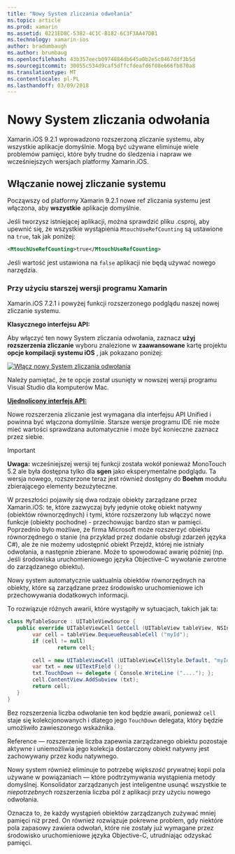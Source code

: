 ```yaml
---
title: "Nowy System zliczania odwołania"
ms.topic: article
ms.prod: xamarin
ms.assetid: 0221ED8C-5382-4C1C-B182-6C3F3AA47DB1
ms.technology: xamarin-ios
author: bradumbaugh
ms.author: brumbaug
ms.openlocfilehash: 43b357eecb0974884db645a0b2e5c8467ddf3b5d
ms.sourcegitcommit: 30055c534d9caf5dffcfdeafd6f08e666fb870a8
ms.translationtype: MT
ms.contentlocale: pl-PL
ms.lasthandoff: 03/09/2018
---
```

# <a name="new-reference-counting-system"></a>Nowy System zliczania odwołania

Xamarin.iOS 9.2.1 wprowadzono rozszerzoną zliczanie systemu, aby wszystkie aplikacje domyślnie. Mogą być używane eliminuje wiele problemów pamięci, które były trudne do śledzenia i napraw we wcześniejszych wersjach platformy Xamarin.iOS.

## <a name="enabling-the-new-reference-counting-system"></a>Włączanie nowej zliczanie systemu

Począwszy od platformy Xamarin 9.2.1 nowe ref zliczania systemu jest włączona, aby **wszystkie** aplikacje domyślnie.

Jeśli tworzysz istniejącej aplikacji, można sprawdzić pliku .csproj, aby upewnić się, że wszystkie wystąpienia `MtouchUseRefCounting` są ustawione na `true`, tak jak poniżej:

```xml
<MtouchUseRefCounting>true</MtouchUseRefCounting>
```

Jeśli wartość jest ustawiona na `false` aplikacji nie będą używać nowego narzędzia.

### <a name="using-older-versions-of-xamarin"></a>Przy użyciu starszej wersji programu Xamarin

Xamarin.iOS 7.2.1 i powyżej funkcji rozszerzonego podglądu naszej nowej zliczanie systemu.

**Klasycznego interfejsu API:**

Aby włączyć ten nowy System zliczania odwołania, zaznacz **użyj rozszerzenia zliczanie** wyboru znalezione w **zaawansowane** kartę projektu **opcje kompilacji systemu iOS** , jak pokazano poniżej: 

[![](newrefcount-images/image1.png "Włącz nowy System zliczania odwołania")](newrefcount-images/image1.png#lightbox)

Należy pamiętać, że te opcje został usunięty w nowszej wersji programu Visual Studio dla komputerów Mac.

 **[Ujednolicony interfejs API:](~/cross-platform/macios/unified/index.md)**

 Nowe rozszerzenia zliczanie jest wymagana dla interfejsu API Unified i powinna być włączona domyślnie. Starsze wersje programu IDE nie może mieć wartości sprawdzana automatycznie i może być konieczne zaznacz przez siebie.

    
> [!IMPORTANT]
> **Uwaga:** wcześniejszej wersji tej funkcji została wokół ponieważ MonoTouch 5.2 ale była dostępna tylko dla **sgen** jako eksperymentalne podglądu. Ta wersja nowego, rozszerzone teraz jest również dostępny do **Boehm** modułu zbierającego elementy bezużyteczne.


W przeszłości pojawiły się dwa rodzaje obiekty zarządzane przez Xamarin.iOS: te, które zazwyczaj były jedynie otokę obiekt natywny (obiektów równorzędnych) i tymi, które rozszerzony lub włączyć nowe funkcje (obiekty pochodne) - przechowując bardzo stan w pamięci. Poprzednio było możliwe, że firma Microsoft może rozszerzyć obiektu równorzędnego o stanie (na przykład przez dodanie obsługi zdarzeń języka C#), ale że nie możemy udostępnić obiekt Przejdź, której nie istniały odwołania, a następnie zbierane. Może to spowodować awarię później (np. Jeśli środowiska uruchomieniowego języka Objective-C wywołanie zwrotne do zarządzanego obiektu).

Nowy system automatycznie uaktualnia obiektów równorzędnych na obiekty, które są zarządzane przez środowisko uruchomieniowe ich przechowywania dodatkowych informacji.

To rozwiązuje różnych awarii, które wystąpiły w sytuacjach, takich jak ta:

```csharp
class MyTableSource : UITableViewSource {
   public override UITableViewCell GetCell (UITableView tableView, NSIndexPath indexPath) {
        var cell = tableView.DequeueReusableCell ("myId");
        if (cell != null)
                return cell;

        cell = new UITableViewCell (UITableViewCellStyle.Default, "myId");
        var txt = new UITextField ();
        txt.TouchDown += delegate { Console.WriteLine ("...."); };
        cell.ContentView.AddSubview (txt);
        return cell;
   }
}
```

Bez rozszerzenia liczba odwołanie ten kod będzie awarii, ponieważ `cell` staje się kolekcjonowanych i dlatego jego `TouchDown` delegata, który będzie umożliwiło zawieszonego wskaźnika.

Reference — rozszerzenie liczba zapewnia zarządzanego obiektu pozostaje aktywne i uniemożliwia jego kolekcja dostarczony obiekt natywny jest zachowywany przez kodu natywnego.

Nowy system również eliminuje to potrzebę *większość* prywatnej kopii pola używane w powiązaniach — które podtrzymywania wystąpienia metody domyślnej. Konsolidator zarządzanych jest inteligentne usunąć wszystkie te *niepotrzebnych* rozszerzenia liczba pól z aplikacji przy użyciu nowego odwołania.

Oznacza to, że każdy wystąpień obiektów zarządzanych zużywać mniej pamięci niż przed. On również rozwiązuje pokrewne problem, gdy niektóre pola zapasowy zawiera odwołań, które nie zostały już wymagane przez środowisko uruchomieniowe języka Objective-C, utrudniając odzyskać pamięci.
